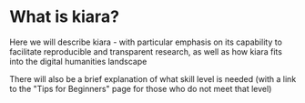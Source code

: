 # What is kiara?

Here we will describe kiara - with particular emphasis on its capability to facilitate reproducible and transparent research, as well as how kiara fits into the digital humanities landscape

There will also be a brief explanation of what skill level is needed (with a link to the "Tips for Beginners" page for those who do not meet that level)
